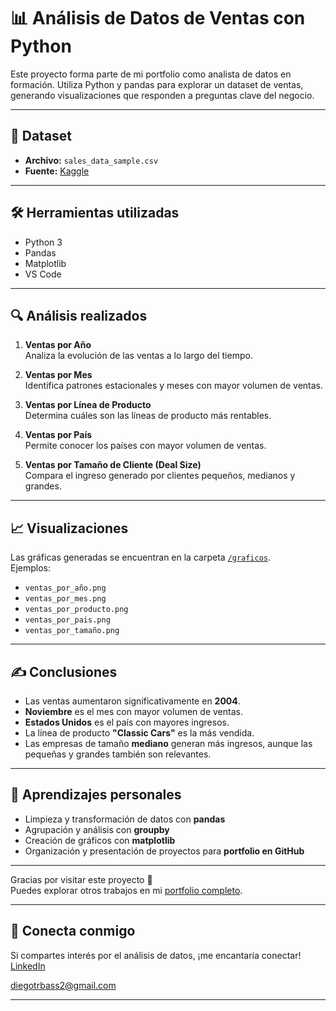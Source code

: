 # 📊 Análisis de Datos de Ventas con Python

Este proyecto forma parte de mi portfolio como analista de datos en formación. Utiliza Python y pandas para explorar un dataset de ventas, generando visualizaciones que responden a preguntas clave del negocio.

---

## 📁 Dataset

- **Archivo:** `sales_data_sample.csv`
- **Fuente:** [Kaggle](https://www.kaggle.com/datasets/kyanyoga/sample-sales-data)

---

## 🛠 Herramientas utilizadas

- Python 3
- Pandas
- Matplotlib
- VS Code

---

## 🔍 Análisis realizados

1. **Ventas por Año**  
   Analiza la evolución de las ventas a lo largo del tiempo.

2. **Ventas por Mes**  
   Identifica patrones estacionales y meses con mayor volumen de ventas.

3. **Ventas por Línea de Producto**  
   Determina cuáles son las líneas de producto más rentables.

4. **Ventas por País**  
   Permite conocer los países con mayor volumen de ventas.

5. **Ventas por Tamaño de Cliente (Deal Size)**  
   Compara el ingreso generado por clientes pequeños, medianos y grandes.

---

## 📈 Visualizaciones

Las gráficas generadas se encuentran en la carpeta [`/graficos`](./graficos).  
Ejemplos:

- `ventas_por_año.png`
- `ventas_por_mes.png`
- `ventas_por_producto.png`
- `ventas_por_pais.png`
- `ventas_por_tamaño.png`

---

## ✍️ Conclusiones

- Las ventas aumentaron significativamente en **2004**.
- **Noviembre** es el mes con mayor volumen de ventas.
- **Estados Unidos** es el país con mayores ingresos.
- La línea de producto **"Classic Cars"** es la más vendida.
- Las empresas de tamaño **mediano** generan más ingresos, aunque las pequeñas y grandes también son relevantes.

---

## 🧠 Aprendizajes personales

- Limpieza y transformación de datos con **pandas**
- Agrupación y análisis con **groupby**
- Creación de gráficos con **matplotlib**
- Organización y presentación de proyectos para **portfolio en GitHub**

---

Gracias por visitar este proyecto 🙌  
Puedes explorar otros trabajos en mi [portfolio completo](https://github.com/diegotrbass).

---

## 🤝 Conecta conmigo

Si compartes interés por el análisis de datos, ¡me encantaría conectar!  
[LinkedIn](https://www.linkedin.com/in/diego-data-analyst/)

diegotrbass2@gmail.com

---
